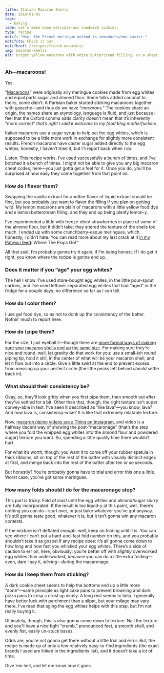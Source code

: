 ```yaml
---
title: Italian Macaron Shells
date: 2019-01-01
tags:
  - baking
lede: Let’s make some delicate-ass sandwich cookies.
type: recipe
notif: "Hey, the French meringue method is <em>much</em> easier."
notifcta: Check it out
notifhref: /recipes/french-macarons/
img: macaron-shells
alt: Bright yellow macarons with white buttercream filling, on a sheet of parchment paper.
---
```


### Ah—macaroons!

Yes.

“<a href="http://www.thenibble.com/reviews/main/cookies/cookies2/history-of-macaroons.asp">Macaroons</a>” were originally airy meringue cookies made from egg whites and equal parts sugar and almond flour. Some folks added coconut to theirs, some didn’t. A Parisian baker started sticking macaroons together with ganache—and thus do we have “<i>macarons</i>.” The cookies share an origin, the names share an etymology, language is fluid, and just because I feel that the Oxford comma adds clarity doesn’t mean that it’s inherently “more correct” <em>that’s right I said it welcome to my food blog motherfuckers</em>.

Italian macarons use a sugar syrup to help set the egg whites, which is supposed to be a little more work in exchange for slightly more consistent results. French macarons have caster sugar added directly to the egg whites; honestly, I haven’t tried it, but I’ll report back when I do.

Listen. This recipe works. I’ve used successfully a bunch of times, and I’ve botched it a bunch of times. I might not be able to give you any big macaron cheat codes, here—you just gotta get a feel for it. Once you do, you’ll be surprised at how easy they come together from that point on.

### How do I flavor them?

Swapping the vanilla extract for another flavor of liquid extract should be fine, but you probably just want to flavor the filling if you plan on getting wild. My lemon macarons are plain ol’ macarons with a little yellow food dye and a lemon buttercream filling, and they end up being plenty lemon-y.

I’ve experimented a little with freeze-dried strawberries in place of some of the almond flour, but it didn’t take; they altered the texture of the shells too much. I ended up with some crunchberry-esque meringues, which, honestly, I didn’t hate. You can read more about my last crack at it [in my Patreon feed](https://www.patreon.com/posts/oh-ho-ho-what-we-19476199): Where The Flops Go!™

All that said, I’m probably gonna try it again, if I’m being honest. If I do get it right, you know where the recipe is gonna end up.

### Does it matter if you “age” your egg whites?

The hell I know. I’ve used store-bought egg whites, in the little pour-spout cartons, and I’ve used leftover separated egg whites that had “aged” in the fridge for a couple days; no difference so far as I can tell.

### How do I color them?

I use gel food dye, so as not to donk up the consistency of the batter. Nothin’ much to report here.

### How do I pipe them?

For the size, I just eyeball it—though there are [more formal ways of making sure your macaron shells end up the same size](https://amzn.to/2ufxMrd). For making sure they’re nice and round, well, let gravity do that work for you: use a small-ish round piping tip, hold it still, in the center of what will be your macaron shell, and let it flow out into a circle. Give a little swirl at the end to prevent excess from messing up your perfect circle (the little peaks left behind _should_ settle back in). 

### What should their consistency be?

Okay, so, they’ll look gritty when you first pipe them, then smooth out after they’ve settled for a bit. Other than that, though, the right texture isn’t super convey-able in text. I’ve seen it described as “like lava”—you know, lava? And how lava is, consistency-wise? It is like that extremely relatable texture.

Now, [macaron piping videos are a Thing on Instagram](https://www.instagram.com/explore/tags/macaronpiping/), and video is a halfway decent way of showing the post-“macaronage” (that’s the step where you fold the whipped egg whites into the almond flour and powdered sugar) texture you want. So, spending a little quality time there wouldn’t hurt.

For what it’s worth, though: you want it to come off your rubber spatula in thick ribbons, sit on top of the rest of the batter with visually distinct edges at first, and merge back into the rest of the batter after ten or so seconds.

But honestly? You’re probably gonna have to trial and error this one a little. Worst case, you’ve got some meringues. 

### How many folds should I do for the macaronage step?

This part is tricky. Fold _at least_ until the egg whites and almond/sugar slurry are fully incorporated. If the result is too liquid-y at this point, well, there’s nothing you can do—start over, or just bake whatever you’ve got anyway. It’s still gonna taste good, whatever it is, but it isn’t gonna win any macaron contests.

If the mixture isn’t deflated _enough_, well, keep on folding until it is. You can see where I can’t put a hard-and-fast fold number on this, and you probably shouldn’t take it as gospel if any recipe does: it’s all gonna come down to how long and how fast you whisked your egg whites. There’s a side of caution to err on, here, obviously: you’re better off with _slightly_ overworked egg whites than underworked, because you can do a little extra folding—even, dare I say it, _stirring_—during the macaronage.

### How do I keep them from sticking?

A dark cookie sheet seems to help the bottoms end up a little more “done”—same principle as light cake pans to prevent browning and dark pizza pans to crisp a crust up nicely. A long rest seems to help. I generally have better luck with parchment than a silpat, but your milage may vary there. I’ve read that aging the egg whites helps with this step, but I’m not really buying it.

Ultimately, though, this is _also_ gonna come down to texture. Nail the texture and you’ll have a nice tight “crumb,” pronounced feet, a smooth shell, and evenly flat, easily un-stuck bases.

Odds are, you’re not gonna get there without a little trial and error. But, the recipe is made up of only a few relatively easy-to-find ingredients (the exact brands I used are linked in the ingredients list), and it doesn’t take a lot of time.

Give ’em hell, and let me know how it goes.
